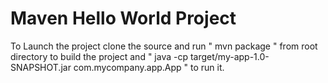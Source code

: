 # Maven Hello World Project

To Launch the project clone the source and run " mvn package " from root directory to build the project and " java -cp target/my-app-1.0-SNAPSHOT.jar com.mycompany.app.App
 " to run it.
